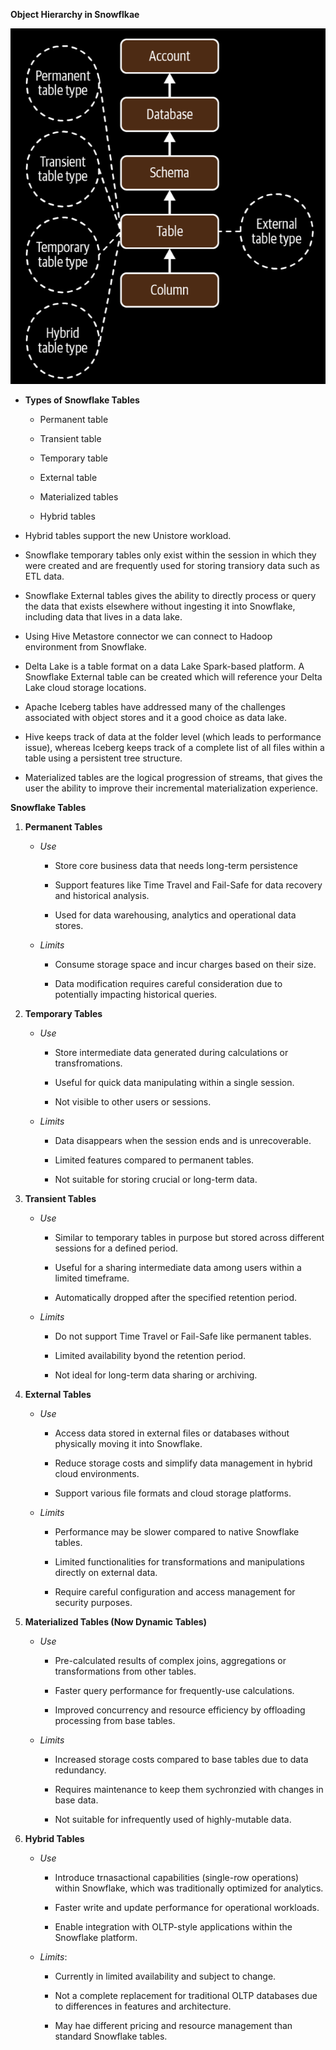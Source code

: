 **Object Hierarchy in Snowflkae**

![](./images/objects-hierachy.png)

- **Types of Snowflake Tables**
  
  - Permanent table
  
  - Transient table
  
  - Temporary table
  
  - External table
  
  - Materialized tables
  
  - Hybrid tables

- Hybrid tables support the new Unistore workload.

- Snowflake temporary tables only exist within the session in which they were created and are frequently used for storing transiory data such as ETL data.

- Snowflake External tables gives the ability to directly process or query the data that exists elsewhere without ingesting it into Snowflake, including data that lives in a data lake.

- Using Hive Metastore connector we can connect to Hadoop environment from Snowflake.

- Delta Lake is a table format on a data Lake Spark-based platform. A Snowflake External table can be created which will reference your Delta Lake cloud storage locations.

- Apache Iceberg tables have addressed many of the challenges associated with object stores and it a good choice as data lake.

- Hive keeps track of data at the folder level (which leads to performance issue), whereas Iceberg keeps track of a complete list of all files within a table using a persistent tree structure.

- Materialized tables are the logical progression of streams, that gives the user the ability to improve their incremental materialization experience.

**Snowflake Tables**

1. **Permanent Tables**
   
   - *Use*
     
     - Store core business data that needs long-term persistence
     
     - Support features like Time Travel and Fail-Safe for data recovery and historical analysis.
     
     - Used for data warehousing, analytics and operational data stores.
   
   - *Limits*
     
     - Consume storage space and incur charges based on their size.
     
     - Data modification requires careful consideration due to potentially impacting historical queries.

2. **Temporary Tables**
   
   - *Use*
     
     - Store intermediate data generated during calculations or transfromations.
     
     - Useful for quick data manipulating within a single session.
     
     - Not visible to other users or sessions.
   
   - *Limits*
     
     - Data disappears when the session ends and is unrecoverable.
     
     - Limited features compared to permanent tables.
     
     - Not suitable for storing crucial or long-term data.

3. **Transient Tables**
   
   - *Use*
     
     - Similar to temporary tables in purpose but stored across different sessions for a defined period.
     
     - Useful for a sharing intermediate data among users within a limited timeframe.
     
     - Automatically dropped after the specified retention period.
   
   - *Limits*
     
     - Do not support Time Travel or Fail-Safe like permanent tables.
     
     - Limited availability byond the retention period.
     
     - Not ideal for long-term data sharing or archiving.

4. **External Tables**
   
   - *Use*
     
     - Access data stored in external files or databases without physically moving it into Snowflake.
     
     - Reduce storage costs and simplify data management in hybrid cloud environments.
     
     - Support various file formats and cloud storage platforms.
   
   - *Limits*
     
     - Performance may be slower compared to native Snowflake tables.
     
     - Limited functionalities for transformations and manipulations directly on external data.
     
     - Require careful configuration and access management for security purposes.

5. **Materialized Tables (Now Dynamic Tables)**
   
   - *Use*
     
     - Pre-calculated results of complex joins, aggregations or transformations from other tables.
     
     - Faster query performance for frequently-use calculations.
     
     - Improved concurrency and resource efficiency by offloading processing from base tables.
   
   - *Limits*
     
     - Increased storage costs compared to base tables due to data redundancy.
     
     - Requires maintenance to keep them sychronzied with changes in base data.
     
     - Not suitable for infrequently used of highly-mutable data.

6. **Hybrid Tables**
   
   - *Use*
     
     - Introduce trnasactional capabilities (single-row operations) within Snowflake, which was traditionally optimized for analytics.
     
     - Faster write and update performance for operational workloads.
     
     - Enable integration with OLTP-style applications within the Snowflake platform.
   
   - *Limits*:
     
     - Currently in limited availability and subject to change.
     
     - Not a complete replacement for traditional OLTP databases due to differences in features and architecture.
     
     - May hae different pricing and resource management than standard Snowflake tables.

 
